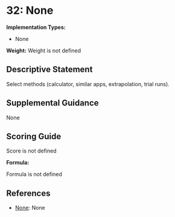 # 32: None

**Implementation Types:**

- None

**Weight:** Weight is not defined

## Descriptive Statement

Select methods (calculator, similar apps, extrapolation, trial runs).

## Supplemental Guidance

None

## Scoring Guide

Score is not defined

**Formula:**

Formula is not defined

## References

- [None](None): None
